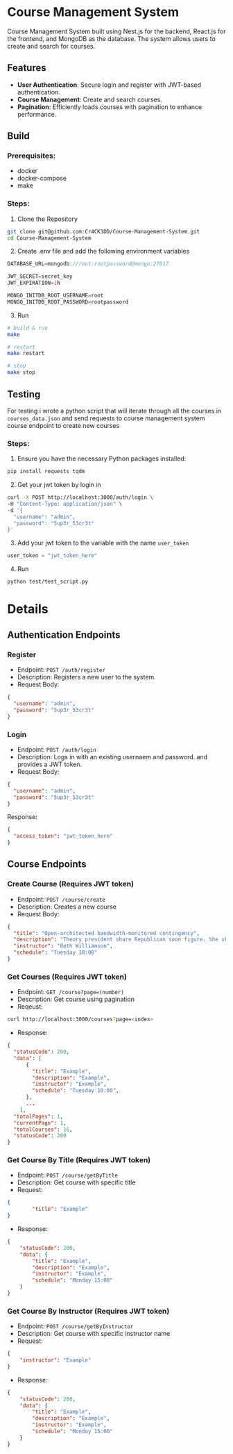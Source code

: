 # Course Management System

Course Management System built using Nest.js for the backend, React.js for the frontend, and MongoDB as the database. The system allows users to create and search for courses.

## Features

- **User Authentication**: Secure login and register with JWT-based authentication.
- **Course Management**: Create and search courses.
- **Pagination**: Efficiently loads courses with pagination to enhance performance.

## Build
### Prerequisites:
- docker
- docker-compose
- make

### Steps:
1. Clone the Repository
```bash
git clone git@github.com:Cr4CK3DD/Course-Management-System.git
cd Course-Management-System
```
2. Create .env file and add the following environment variables
```c
DATABASE_URL=mongodb://root:rootpassword@mongo:27017

JWT_SECRET=secret_key
JWT_EXPIRATION=1h

MONGO_INITDB_ROOT_USERNAME=root
MONGO_INITDB_ROOT_PASSWORD=rootpassword
```

3. Run
```sh
# build & run
make

# restart
make restart

# stop
make stop
```


## Testing
For testing i wrote a python script that will iterate through all the courses in `courses_data.json` and send requests to course management system course endpoint to create new courses
### Steps:
1. Ensure you have the necessary Python packages installed:
```bash
pip install requests tqdm
```
2. Get your jwt token by login in
```bash
curl -X POST http://localhost:3000/auth/login \
-H "Content-Type: application/json" \
-d '{
  "username": "admin",
  "password": "5up3r_53cr3t"
}'
```
3. Add your jwt token to the variable with the name `user_token`
```python
user_token = "jwt_token_here"
```
4. Run
```
python test/test_script.py
```

# Details
## Authentication Endpoints
### Register
- Endpoint: `POST /auth/register`
- Description: Registers a new user to the system.
- Request Body:
```json
{
  "username": "admin",
  "password": "5up3r_53cr3t"
}
```

### Login
- Endpoint: `POST /auth/login`
- Description: Logs in with an existing usernaem and password. and provides a JWT token.
- Request Body:

```json
{
  "username": "admin",
  "password": "5up3r_53cr3t"
}
```
Response:

```json
{
  "access_token": "jwt_token_here"
}
```

## Course Endpoints
### Create Course (Requires JWT token)
- Endpoint: `POST /course/create`
- Description: Creates a new course
- Request Body:
```json
{
  "title": "Open-architected bandwidth-monitored contingency",
  "description": "Theory president share Republican soon figure. She skill his as bit raise. Bring notice every big onto institution behind listen. Character will way old.",
  "instructor": "Beth Williamson",
  "schedule": "Tuesday 10:00"
}
```
### Get Courses (Requires JWT token)
- Endpoint: `GET /course?page=(number)`
- Description: Get course using pagination
- Reqeust:
```bash
curl http://localhost:3000/courses?page=<index>
```
- Response:
```json
{
  "statusCode": 200,
  "data": [
      {
        "title": "Example",
        "description": "Example",
        "instructor": "Example",
        "schedule": "Tuesday 10:00",
      },
      ...
    ],
  "totalPages": 1,
  "currentPage": 1,
  "totalCourses": 16,
  "statusCode": 200
}
```

### Get Course By Title (Requires JWT token)
- Endpoint: `POST /course/getByTitle`
- Description: Get course with specific title
- Request:
```json
{
        "title": "Example"
}
```
- Response:
```json
{
    "statusCode": 200,
    "data": {
        "title": "Example",
        "description": "Example",
        "instructor": "Example",
        "schedule": "Monday 15:00"
    }
}
```

### Get Course By Instructor (Requires JWT token)
- Endpoint: `POST /course/getByInstructor`
- Description: Get course with specific instructor name
- Request:
```json
{
    "instructor": "Example"
}

```
- Response:
```json
{
    "statusCode": 200,
    "data": {
        "title": "Example",
        "description": "Example",
        "instructor": "Example",
        "schedule": "Monday 15:00"
    }
}
```
